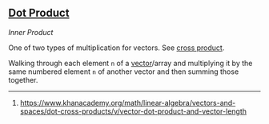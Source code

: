 ## [Dot Product](#dot-product)
*Inner Product*



One of two types of multiplication for vectors. See [cross product](#cross-product).

Walking through each element `n` of a [vector](#vector)/array and multiplying it by the same numbered element `n` of another vector and then summing those together.

---

1. https://www.khanacademy.org/math/linear-algebra/vectors-and-spaces/dot-cross-products/v/vector-dot-product-and-vector-length